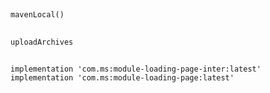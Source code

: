 ## 


    mavenLocal()
    
    
    
    
## 


    uploadArchives
    

## 

    implementation 'com.ms:module-loading-page-inter:latest'
    implementation 'com.ms:module-loading-page:latest'


